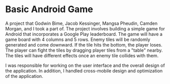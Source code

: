 # Basic Android Game
A project that Godwin Bime, Jacob Kessinger, Mangsa Pheudin, Camden Morgan, and I took a part of. The project involves building a simple game for Android that incorporates a Google Play leaderboard. The game will have a game board with 4 columns and 5 rows. Enemy tiles will be randomly generated and come downward. If the tile hits the bottom, the player loses. The player can fight the tiles by dragging player tiles from a "table" nearby. The tiles will have different effects once an enemy tile collides with them. 

I was responsible for working on the user interface and the overall design of the application. In addition, I handled cross-mobile design and optimization of the application.
